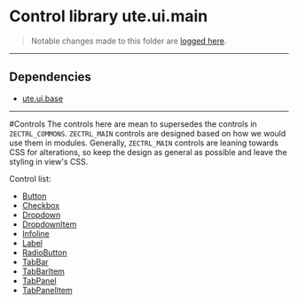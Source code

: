 # Control library ute.ui.main

> Notable changes made to this folder are [logged here](doc/CHANGELOG.md).


***
## Dependencies
* [ute.ui.base](../../../../../ZEBASE_CTRL/src/ute/ui/base/README.md)


***
#Controls
The controls here are mean to supersedes the controls in `ZECTRL_COMMONS`. `ZECTRL_MAIN` controls are designed based on how we would use them in modules. Generally, `ZECTRL_MAIN` controls are leaning towards CSS for alterations, so keep the design as general as possible and leave the styling in view's CSS.

Control list:

* [Button](doc/button.md)
* [Checkbox]()
* [Dropdown]()
* [DropdownItem]()
* [Infoline]()
* [Label]()
* [RadioButton]()
* [TabBar]()
* [TabBarItem]()
* [TabPanel]()
* [TabPanelItem]()

